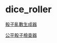 # dice_roller

[骰子亂數生成器](https://allenyllee.github.io/dice_roller/dice_roller.html)

[公平骰子檢查器](https://allenyllee.github.io/dice_roller/fair_dice_checker.html)
